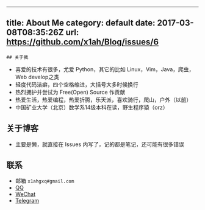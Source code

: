 
---
title: About Me
category: default
date: 2017-03-08T08:35:26Z
url: https://github.com/x1ah/Blog/issues/6
---
    ## 关于我
- 喜爱的技术有很多，尤爱 Python，其它的比如 Linux，Vim，Java，爬虫，Web develop之类
- 轻度代码洁癖，四个空格缩进，大括号大多时候换行
- 热烈拥护并尝试为 Free(Open) Source 作贡献
- 热爱生活，热爱编程，热爱折腾，乐天派，喜欢骑行，爬山，户外（以前）
- 中国矿业大学（北京）数学系14级本科在读，野生程序猿（orz）

## 关于博客
- 主要是懒，就直接在 Issues 内写了，记的都是笔记，还可能有很多错误

## 联系
- 邮箱 `x1ahgxq#gmail.com`
- [QQ](http://i.imgur.com/s4mteP9.jpg)
- [WeChat](http://i.imgur.com/jgR9Qjc.jpg)
- [Telegram](https://telegram.me/x1ahh)
